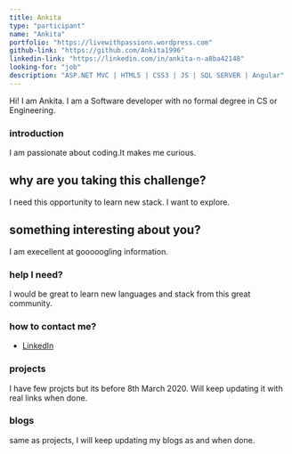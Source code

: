 ```yaml
---
title: Ankita
type: "participant"
name: "Ankita"
portfolio: "https://livewithpassionn.wordpress.com"
github-link: "https://github.com/Ankita1996"
linkedin-link: "https://linkedin.com/in/ankita-n-a8ba42148"
looking-for: "job"
description: "ASP.NET MVC | HTML5 | CSS3 | JS | SQL SERVER | Angular"
---
```


Hi! I am Ankita. I am a Software developer with no formal degree in CS or Engineering.

### introduction

I am passionate about coding.It makes me curious. 

## why are you taking this challenge?

I need this opportunity to learn new stack.
I want to explore.

## something interesting about you?

I am execellent at gooooogling information. 

### help I need?

I would be great to learn new languages and stack from this great community.

### how to contact me?

- [LinkedIn](https://linkedin.com/in/ankita-n-a8ba42148)

### projects

I have few projcts but its before 8th March 2020. Will keep updating it with real links when done.


### blogs

same as projects, I will keep updating my blogs as and when done.


